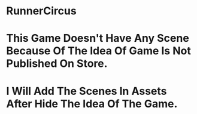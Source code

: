 # RunnerCircus
# This Game Doesn't Have Any Scene  Because Of The Idea Of Game Is Not Published On Store. 
# I Will Add The Scenes In Assets After Hide The Idea Of The Game.